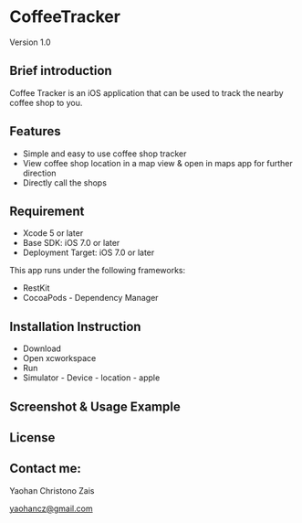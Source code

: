 CoffeeTracker
=============
Version 1.0

Brief introduction
--------------
Coffee Tracker is an iOS application that can be used to track the nearby coffee shop to you. 

Features
--------------
- Simple and easy to use coffee shop tracker
- View coffee shop location in a map view & open in maps app for further direction
- Directly call the shops

Requirement
--------------
- Xcode 5 or later
- Base SDK: iOS 7.0 or later
- Deployment Target: iOS 7.0 or later

This app runs under the following frameworks:
- RestKit 
- CocoaPods - Dependency Manager

Installation Instruction
--------------
- Download
- Open xcworkspace
- Run
- Simulator - Device - location - apple

Screenshot & Usage Example
--------------

License
--------------


Contact me:
--------------
Yaohan Christono Zais

yaohancz@gmail.com
